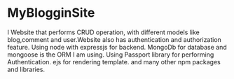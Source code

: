 # MyBlogginSite
I Website that performs CRUD operation, with different models like blog,comment and user.Website also has authentication and authorization feature. 
Using node with expressjs for backend. MongoDb for database and mongoose is the ORM I am using. Using Passport library for performing Authentication.
ejs for rendering template. and many other npm packages and libraries.
